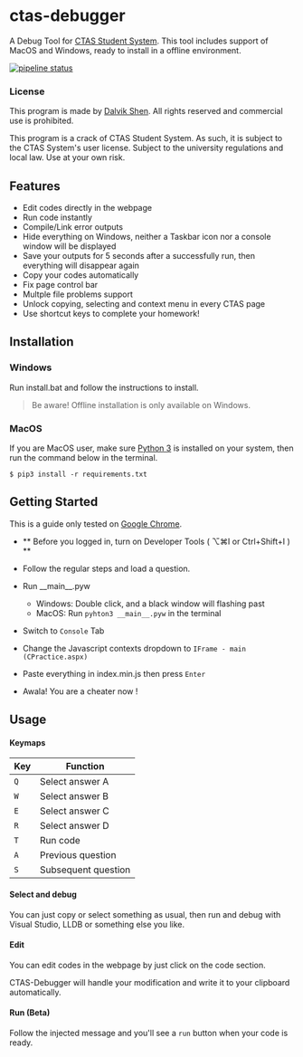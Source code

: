 # ctas-debugger

A Debug Tool for [CTAS Student System](http://172.20.2.205.cqu.pt/ctas/). This tool includes support of MacOS and Windows, ready to install in a offline environment.

[![pipeline status](https://git.ifengge.me/Dalvik/ctas-debugger/badges/master/pipeline.svg)](https://git.ifengge.me/Dalvik/ctas-debugger/commits/master)



### License

This program is made by [Dalvik Shen](https://ifengge.me/about/). All rights reserved and commercial use is prohibited. 

This program is a crack of CTAS Student System. As such, it is subject to the CTAS System's user license. Subject to the university regulations and local law. Use at your own risk.



## Features

- Edit codes directly in the webpage
- Run code instantly
- Compile/Link error outputs
- Hide everything on Windows, neither a Taskbar icon nor a console window will be displayed
- Save your outputs for 5 seconds after a successfully run, then everything will disappear again
- Copy your codes automatically
- Fix page control bar
- Multple file problems support
- Unlock copying, selecting and context menu in every CTAS page
- Use shortcut keys to complete your homework!

## Installation

### Windows
Run install.bat and follow the instructions to install.

> Be aware! Offline installation is only available on Windows.



### MacOS
If you are MacOS user, make sure [Python 3](https://www.python.org/download/releases/3.0/) is installed on your system, then run the command below in the terminal.
```
$ pip3 install -r requirements.txt
```



## Getting Started

This is a guide only tested on [Google Chrome](https://dl.google.com).

- ** Before you logged in, turn on Developer Tools ( ⌥⌘I or Ctrl+Shift+I ) **

- Follow the regular steps and load a question.
- Run \_\_main\_\_.pyw 
  - Windows: Double click, and a black window will flashing past
  - MacOS: Run ```pyhton3 __main__.pyw``` in the terminal
- Switch to ```Console``` Tab 
- Change the Javascript contexts dropdown to ```IFrame - main (CPractice.aspx)```
- Paste everything in index.min.js then press ```Enter```
- Awala! You are a cheater now !



## Usage


#### Keymaps
Key 		  	| Function
------------ 	| ---------------------
`Q`   			| Select answer A
`W`   			| Select answer B
`E`   			| Select answer C
`R`   			| Select answer D
`T`   			| Run code
`A`   			| Previous question
`S`   			| Subsequent question


#### Select and debug

You can just copy or select something as usual,  then run and debug with Visual Studio, LLDB or something else you like.



#### Edit
You can edit codes in the webpage by just click on the code section.

CTAS-Debugger will handle your modification and write it to your clipboard automatically.



#### Run (Beta)

Follow the injected message and you'll see a ```run``` button when your code is ready.